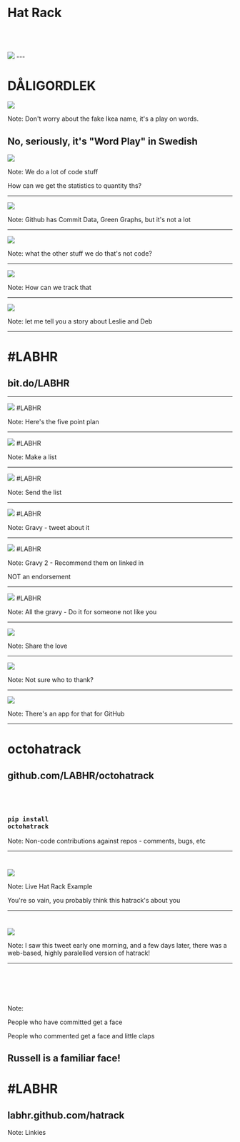 ## &nbsp;
# Hat Rack <!-- .slide: class="center" -->
## &nbsp;
 <img src="pictures/footer.svg" />
---

# DÅLIGORDLEK <!-- .slide: class="center" -->

 <img src="pictures/hatrack.svg" />

Note: Don't worry about the fake Ikea name, it's a play on words.

No, seriously, it's "Word Play" in Swedish
---

 <img src="pictures/question.svg" />

Note: We do a lot of code stuff

How can we get the statistics to quantity ths?

---

 <img src="pictures/github.svg" />

Note: Github has Commit Data, Green Graphs, but it's not a lot

---

 <img src="pictures/question.svg" />

Note: what the other stuff we do that's not code?

---

 <img src="pictures/help.svg" />

Note: How can we track that

---

 <img src="pictures/meeting.svg" />

Note: let me tell you a story about Leslie and Deb

---


# #LABHR <!-- .slide: class="center" -->
## bit.do/LABHR <!-- .slide: class="center" -->


---
 <img src="pictures/Solution_0.svg" />
<span class="dasfoot">#LABHR</span>

Note: Here's the five point plan

---

 <img src="pictures/Solution_1.svg" />
<span class="dasfoot">#LABHR</span>

Note: Make a list

---

 <img src="pictures/Solution_2.svg" />
<span class="dasfoot">#LABHR</span>

Note: Send the list

---

 <img src="pictures/Solution_3.svg" />
<span class="dasfoot">#LABHR</span>

Note: Gravy - tweet about it

---

 <img src="pictures/Solution_4.svg" />
<span class="dasfoot">#LABHR</span>

Note: Gravy 2 - Recommend them on linked in

NOT an endorsement

---

 <img src="pictures/Solution_L.svg" />
<span class="dasfoot">#LABHR</span>

Note: All the gravy - Do it for someone not like you

---

 <img src="pictures/yay.svg" />

Note: Share the love

---

 <img src="pictures/help.svg" />

Note: Not sure who to thank?

---

 <img src="pictures/github.svg" />

Note: There's an app for that for GitHub

---

# octohatrack <!-- .slide: class="center" -->
## github.com/LABHR/octohatrack
## &nbsp;
### <code>pip install octohatrack</code>

Note: Non-code contributions against repos - comments, bugs, etc

---

#  <!-- .slide: class="center" -->
 <img src="pictures/hatrack.svg" />

Note: Live Hat Rack Example

You're so vain, you probably think this hatrack's about you

---
#  <!-- .slide: class="center" -->
 <img src="pictures/leetweet.png" />

Note: I saw this tweet early one morning, and a few days later, there was a web-based, highly paralelled version of hatrack!

---
# &nbsp; <!-- .slide: data-background="pictures/js-hatrack.png" data-background-transition="none" -->

Note: 

People who have committed get a face

People who commented get a face and little claps

Russell is a familiar face!
---

# #LABHR <!-- .slide: class="center" -->

## labhr.github.com/hatrack <!-- .slide: class="center" -->

Note: Linkies